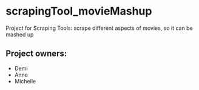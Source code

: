 # scrapingTool_movieMashup

Project for Scraping Tools: scrape different aspects of movies, so it can be mashed up

## Project owners:
- Demi
- Anne
- Michelle

